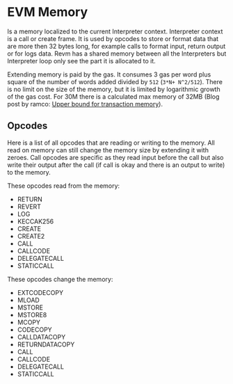 # EVM Memory

Is a memory localized to the current Interpreter context. Interpreter context is a call or create frame. It is used by opcodes to store or format data that are more then 32 bytes long, for example calls to format input, return output or for logs data. Revm has a shared memory between all the Interpreters but Interpreter loop only see the part it is allocated to it.

Extending memory is paid by the gas. It consumes 3 gas per word plus square of the number of words added divided by `512` (`3*N+ N^2/512`). There is no limit on the size of the memory, but it is limited by logarithmic growth of the gas cost. For 30M there is a calculated max memory of 32MB (Blog post by ramco: [Upper bound for transaction memory](https://xn--2-umb.com/22/eth-max-mem/)).

## Opcodes

Here is a list of all opcodes that are reading or writing to the memory. All read on memory can still change the memory size by extending it with zeroes. Call opcodes are specific as they read input before the call but also write their output after the call (if call is okay and there is an output to write) to the memory.

These opcodes read from the memory:
* RETURN
* REVERT
* LOG
* KECCAK256
* CREATE
* CREATE2
* CALL
* CALLCODE
* DELEGATECALL
* STATICCALL

These opcodes change the memory:
* EXTCODECOPY
* MLOAD
* MSTORE
* MSTORE8
* MCOPY
* CODECOPY
* CALLDATACOPY
* RETURNDATACOPY
* CALL
* CALLCODE
* DELEGATECALL
* STATICCALL